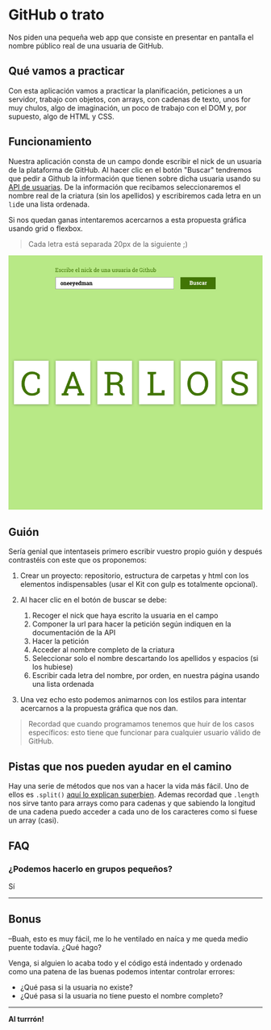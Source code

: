 # GitHub o trato

Nos piden una pequeña web app que consiste en presentar en pantalla el nombre público real de una usuaria de GitHub.

## Qué vamos a practicar

Con esta aplicación vamos a practicar la planificación, peticiones a un servidor, trabajo con objetos, con arrays, con cadenas de texto, unos for muy chulos, algo de imaginación, un poco de trabajo con el DOM y, por supuesto, algo de HTML y CSS.

## Funcionamiento

Nuestra aplicación consta de un campo donde escribir el nick de un usuaria de la plataforma de GitHub. Al hacer clic en el botón "Buscar" tendremos que pedir a Github la información que tienen sobre dicha usuaria usando su [API de usuarias](https://developer.github.com/v3/users/). De la información que recibamos seleccionaremos el nombre real de la criatura (sin los apellidos) y escribiremos cada letra en un `li`de una lista ordenada.

Si nos quedan ganas intentaremos acercarnos a esta propuesta gráfica usando grid o flexbox.

> Cada letra está separada 20px de la siguiente ;)

![Guía](./github-api.png)

## Guión

Sería genial que intentaseis primero escribir vuestro propio guión y después contrastéis con este que os proponemos:

1. Crear un proyecto: repositorio, estructura de carpetas y html con los elementos indispensables (usar el Kit con gulp es totalmente opcional).
2. Al hacer clic en el botón de buscar se debe:

   1. Recoger el nick que haya escrito la usuaria en el campo
   1. Componer la url para hacer la petición según indiquen en la documentación de la API
   1. Hacer la petición
   1. Acceder al nombre completo de la criatura
   1. Seleccionar solo el nombre descartando los apellidos y espacios (si los hubiese)
   1. Escribir cada letra del nombre, por orden, en nuestra página usando una lista ordenada

3. Una vez echo esto podemos animarnos con los estilos para intentar acercarnos a la propuesta gráfica que nos dan.

> Recordad que cuando programamos tenemos que huir de los casos específicos: esto tiene que funcionar para cualquier usuario válido de GitHub.

## Pistas que nos pueden ayudar en el camino

Hay una serie de métodos que nos van a hacer la vida más fácil. Uno de ellos es `.split()` [aquí lo explican superbien](https://alligator.io/js/split-string-method/).
Ademas recordad que `.length` nos sirve tanto para arrays como para cadenas y que sabiendo la longitud de una cadena puedo acceder a cada uno de los caracteres como si fuese un array (casi).

## FAQ

### ¿Podemos hacerlo en grupos pequeños?

Sí

---

## Bonus

–Buah, esto es muy fácil, me lo he ventilado en naíca y me queda medio puente todavía. ¿Qué hago?

Venga, si alguien lo acaba todo y el código está indentado y ordenado como una patena de las buenas podemos intentar controlar errores:

- ¿Qué pasa si la usuaria no existe?
- ¿Qué pasa si la usuaria no tiene puesto el nombre completo?

---

**Al turrrón!**
